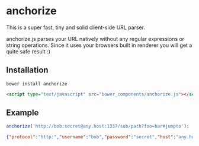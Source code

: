 # anchorize

This is a super fast, tiny and solid client-side URL parser.

anchorize.js parses your URL natively without any regular expressions or string operations. Since it uses your browsers built in renderer you will get a quite safe result :)

## Installation

```shell
bower install anchorize
```

```html
<script type="text/javascript" src="bower_components/anchorize.js"></script>
```

## Example

```js
anchorize('http://bob:secret@any.host:1337/sub/path?foo=bar#jumpto');
```

```json
{"protocol":"http:","username":"bob","password":"secret","host":"any.host:1337","port":"1337","search":"?foo=bar","hash":"#jumpto"}
```